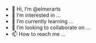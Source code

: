 - 👋 Hi, I’m @elmerarts
- 👀 I’m interested in ...
- 🌱 I’m currently learning ...
- 💞️ I’m looking to collaborate on ...
- 📫 How to reach me ...

<!---
elmerarts/elmerarts is a ✨ special ✨ repository because its `README.md` (this file) appears on your GitHub profile.
You can click the Preview link to take a look at your changes.
--->
